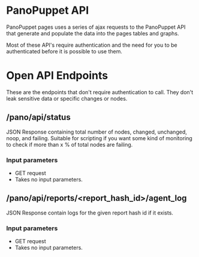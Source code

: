 # PanoPuppet API
PanoPuppet pages uses a series of ajax requests to the PanoPuppet API that generate and populate the data into
the pages tables and graphs.

Most of these API's require authentication and the need for you to be authenticated before it is possible to use them.

# Open API Endpoints
These are the endpoints that don't require authentication to call. They don't leak sensitive data or specific changes
or nodes.

## /pano/api/status
JSON Response containing total number of nodes, changed, unchanged, noop, and failing.
Suitable for scripting if you want some kind of monitoring to check if more than x % of total nodes are failing.

### Input parameters
* GET request
* Takes no input parameters.


## /pano/api/reports/\<report_hash_id\>/agent_log
JSON Response contain logs for the given report hash id if it exists.

### Input parameters
* GET request
* Takes no input parameters.
